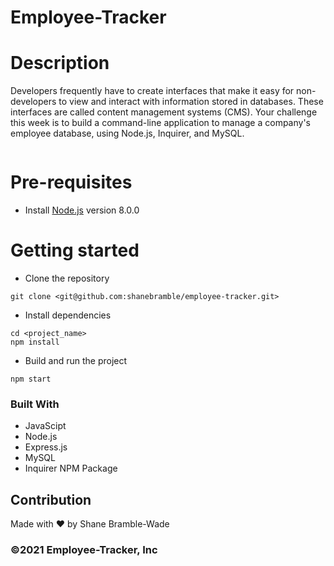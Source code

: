 # Employee-Tracker

# Description

Developers frequently have to create interfaces that make it easy for non-developers to view and interact with information stored in databases. These interfaces are called content management systems (CMS). Your challenge this week is to build a command-line application to manage a company's employee database, using Node.js, Inquirer, and MySQL.

![]()

# Pre-requisites

- Install [Node.js](https://nodejs.org/en/) version 8.0.0

# Getting started

- Clone the repository

```
git clone <git@github.com:shanebramble/employee-tracker.git> 
```

- Install dependencies

```
cd <project_name>
npm install
```

- Build and run the project

```
npm start
```

### Built With

- JavaScipt
- Node.js
- Express.js
- MySQL
- Inquirer NPM Package

## Contribution

Made with ❤️ by Shane Bramble-Wade

### ©️2021 Employee-Tracker, Inc
